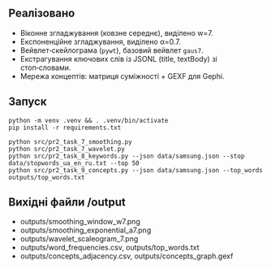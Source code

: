 

## Реалізовано
- Віконне згладжування (ковзне середнє), виділено w=7.
- Експоненційне згладжування, виділено α=0.7.
- Вейвлет‑скейлограма (`pywt`), базовий вейвлет `gaus7`.
- Екстрагування ключових слів із JSONL (title, textBody) зі стоп‑словами.
- Мережа концептів: матриця суміжності + GEXF для Gephi.

## Запуск
```
python -m venv .venv && . .venv/bin/activate 
pip install -r requirements.txt

python src/pr2_task_7_smoothing.py
python src/pr2_task_7_wavelet.py
python src/pr2_task_8_keywords.py --json data/samsung.json --stop data/stopwords_ua_en_ru.txt --top 50
python src/pr2_task_9_concepts.py --json data/samsung.json --top_words outputs/top_words.txt
```

## Вихідні файли /output
- outputs/smoothing_window_w7.png
- outputs/smoothing_exponential_a7.png
- outputs/wavelet_scaleogram_7.png
- outputs/word_frequencies.csv, outputs/top_words.txt
- outputs/concepts_adjacency.csv, outputs/concepts_graph.gexf
